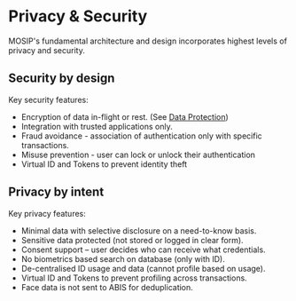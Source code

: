 # Privacy & Security

MOSIP's fundamental architecture and design incorporates highest levels of privacy and security.

## Security by design

Key security features: 
* Encryption of data in-flight or rest.  (See [Data Protection](data-protection.md))
* Integration with trusted applications only.
* Fraud avoidance - association of authentication only with specific transactions.
* Misuse prevention - user can lock or unlock their authentication
* Virtual ID and Tokens to prevent identity theft

## Privacy by intent

Key privacy features:
* Minimal data with selective disclosure on a need-to-know basis.
* Sensitive data protected (not stored or logged in clear form).
* Consent support – user decides who can receive what credentials.
* No biometrics based search on database (only with ID).
* De-centralised ID usage and data (cannot profile based on usage).
* Virtual ID and Tokens to prevent profiling across transactions.
* Face data is not sent to ABIS for deduplication.





